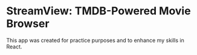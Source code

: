 # StreamView: TMDB-Powered Movie Browser

This app was created for practice purposes and to enhance my skills in React.
